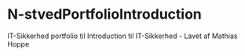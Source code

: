 # N-stvedPortfolioIntroduction
IT-Sikkerhed portfolio til Introduction til IT-Sikkerhed - Lavet af Mathias Hoppe
